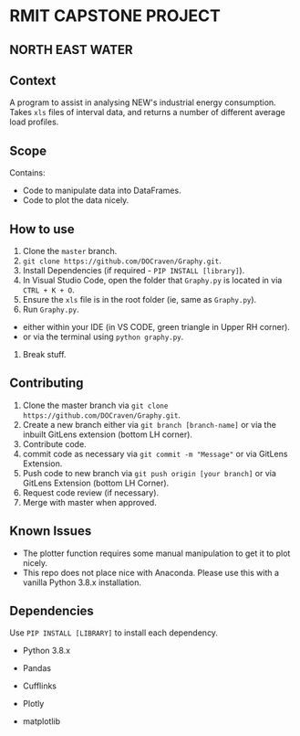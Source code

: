 
# RMIT CAPSTONE PROJECT 
## NORTH EAST WATER




## Context
A program to assist in analysing NEW's industrial energy consumption. Takes `xls` files of interval data, and returns a number of different average load profiles. 

## Scope

Contains:

- Code to manipulate data into DataFrames.
- Code to plot the data nicely.

## How to use

1. Clone the `master` branch. 
  1.   `git clone https://github.com/DOCraven/Graphy.git`.
1. Install Dependencies (if required - `PIP INSTALL [library]`).
1. In Visual Studio Code, open the folder that `Graphy.py` is located in via `CTRL + K + O`.
1. Ensure the `xls` file is in the root folder (ie, same as `Graphy.py`).
1. Run `Graphy.py`. 
-  either within your IDE (in VS CODE, green triangle in Upper RH corner).
-  or via the terminal using  `python graphy.py`.
1. Break stuff.


## Contributing 
1.  Clone the master branch via `git clone https://github.com/DOCraven/Graphy.git`.
1.  Create a new branch either via `git branch [branch-name]` or via the inbuilt GitLens extension (bottom LH corner).
1.  Contribute code.
1.  commit code as necessary via `git commit -m "Message"` or via GitLens Extension.
1.  Push code to new branch via `git push origin [your branch]` or via GitLens Extension (bottom LH Corner).
1.  Request code review (if necessary).
1.  Merge with master when approved.

## Known Issues


- The plotter function requires some manual manipulation to get it to plot nicely. 
- This repo does not place nice with Anaconda. Please use this with a vanilla Python 3.8.x installation.

## Dependencies

Use `PIP INSTALL [LIBRARY]` to install each dependency. 

-  Python 3.8.x

-  Pandas
-  Cufflinks
-  Plotly 
-  matplotlib
